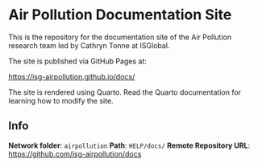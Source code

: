 # Air Pollution Documentation Site

This is the repository for the documentation site of the Air Pollution research team led by Cathryn Tonne at ISGlobal.

The site is published via GitHub Pages at:

https://isg-airpollution.github.io/docs/

The site is rendered using Quarto. Read the Quarto documentation for learning how to modify the site.

## Info

**Network folder**: `airpollution`
**Path**: `HELP/docs/`
**Remote Repository URL**: https://github.com/isg-airpollution/docs
